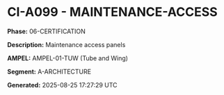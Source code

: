 # CI-A099 - MAINTENANCE-ACCESS

**Phase:** 06-CERTIFICATION

**Description:** Maintenance access panels

**AMPEL:** AMPEL-01-TUW (Tube and Wing)

**Segment:** A-ARCHITECTURE

**Generated:** 2025-08-25 17:27:29 UTC
